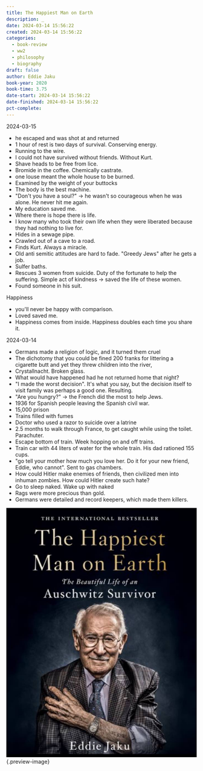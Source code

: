 ```yaml
---
title: The Happiest Man on Earth
description: _
date: 2024-03-14 15:56:22
created: 2024-03-14 15:56:22
categories:
  - book-review
  - ww2
  - philosophy
  - biography
draft: false
author: Eddie Jaku
book-year: 2020
book-time: 3.75
date-start: 2024-03-14 15:56:22
date-finished: 2024-03-14 15:56:22
pct-complete:
---
```

2024-03-15

- he escaped and was shot at and returned 
- 1 hour of rest is two days of survival. Conserving energy. 
- Running to the wire. 
- I could not have survived without friends. Without Kurt. 
- Shave heads to be free from lice. 
- Bromide in the coffee. Chemically castrate. 
- one louse meant the whole house to be burned. 
- Examined by the weight of your buttocks
- The body is the best machine. 
- "Don't you have a soul?" → he wasn't so courageous when he was alone. He never hit me again. 
- My education saved me. 
- Where there is hope there is life. 
- I know many who took their own life when they were liberated because they had nothing to live for. 
- Hides in a sewage pipe. 
- Crawled out of a cave to a road. 
- Finds Kurt. Always a miracle. 
- Old anti semitic attitudes are hard to fade. "Greedy Jews" after he gets a job. 
- Sulfer baths. 
- Rescues 3 women from suicide. Duty of the fortunate to help the suffering. Simple act of kindness → saved the life of these women. 
- Found someone in his suit. 

Happiness
- you'll never be happy with comparison. 
- Loved saved me. 
- Happiness comes from inside. Happiness doubles each time you share it. 


2024-03-14

- Germans made a religion of logic, and it turned them cruel 
- The dichotomy that you could be fined 200 franks for littering a cigarette butt and yet they threw children into the river, 
- Crystallnacht. Broken glass. 
- What would have happened had he not returned home that night?
- "I made the worst decision". It's what you say, but the decision itself to visit family was perhaps a good one. Resulting. 
- "Are you hungry?" → the French did the most to help Jews. 
- 1936 for Spanish people leaving the Spanish civil war. 
- 15,000 prison
- Trains filled with fumes 
- Doctor who used a razor to suicide over a latrine
- 2.5 months to walk through France, to get caught while using the toilet. Parachuter. 
- Escape bottom of train. Week hopping on and off trains. 
- Train car with 44 liters of water for the whole train. His dad rationed 155 cups. 
- "go tell your mother how much you love her. Do it for your new friend, Eddie, who cannot". Sent to gas chambers. 
- How could Hitler make enemies of friends, then civilized men into inhuman zombies. How could Hitler create such hate?
- Go to sleep naked. Wake up with naked 
- Rags were more precious than gold. 
- Germans were detailed and record keepers, which made them killers. 



![The Happiest Man on Earth](../img/book-the-happiest-man-on-earth.jpeg){.preview-image}